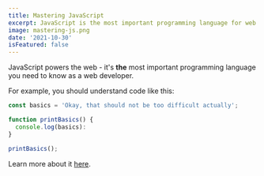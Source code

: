 ```yaml
---
title: Mastering JavaScript
excerpt: JavaScript is the most important programming language for web development. You probably don't know it well enough!
image: mastering-js.png
date: '2021-10-30'
isFeatured: false
---
```


JavaScript powers the web - it's **the** most important programming language you need to know as a web developer.

For example, you should understand code like this:

```js
const basics = 'Okay, that should not be too difficult actually';

function printBasics() {
  console.log(basics):
}

printBasics();
```

Learn more about it [here](https://academind.com).
